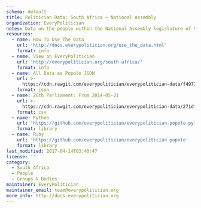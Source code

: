 ```yaml
---
schema: default
title: Politician Data: South Africa — National Assembly
organization: EveryPolitician
notes: Data on the people within the National Assembly legislature of South Africa.
resources:
  - name: How To Use The Data
    url: 'http://docs.everypolitician.org/use_the_data.html'
    format: info
  - name: View on EveryPolitician
    url: 'http://everypolitician.org/south-africa/'
    format: info
  - name: All Data as Popolo JSON
    url: >-
      https://cdn.rawgit.com/everypolitician/everypolitician-data/f4977a28deaa40e42bbcd70fcc8c48001f363eb8/data/South_Africa/Assembly/ep-popolo-v1.0.json
    format: json
  - name: 26th Parliament: From 2014-05-21
    url: >-
      https://cdn.rawgit.com/everypolitician/everypolitician-data/271dff3f4e3d1e684280119d4f5eda5a3ac804ae/data/South_Africa/Assembly/term-26.csv
    format: csv
  - name: Python
    url: 'https://github.com/everypolitician/everypolitician-popolo-python'
    format: library
  - name: Ruby
    url: 'https://github.com/everypolitician/everypolitician-popolo'
    format: library
last_modified: 2017-04-14T03:40:47
license: ''
category:
  - South Africa
  - People
  - Groups & Bodies
maintainer: EveryPolitician
maintainer_email: team@everypolitician.org
more_info: http://docs.everypolitician.org
---
```


